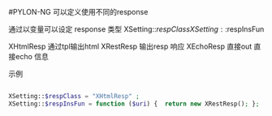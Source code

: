 #PYLON-NG 可以定义使用不同的response


通过以变量可以设定 response 类型 
XSetting::$respClass 
XSetting::$respInsFun


XHtmlResp  通过tpl输出html 
XRestResp  输出resp 响应 
XEchoResp  直接out 直接echo 信息

示例
```php

XSetting::$respClass = "XHtmlResp" ;
XSetting::$respInsFun = function ($uri) {  return new XRestResp(); };

```
